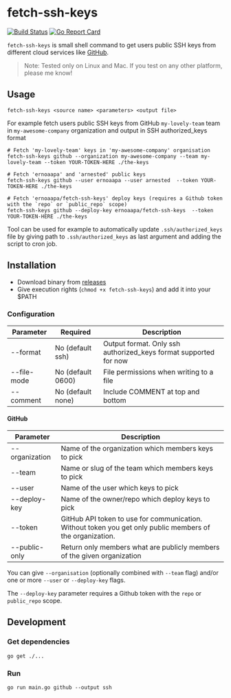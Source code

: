 # fetch-ssh-keys

[![Build Status](https://travis-ci.org/ernoaapa/fetch-ssh-keys.svg?branch=master)](https://travis-ci.org/ernoaapa/fetch-ssh-keys)
[![Go Report Card](https://goreportcard.com/badge/arnested.dk/go/fetch-ssh-keys)](https://goreportcard.com/report/arnested.dk/go/fetch-ssh-keys)

`fetch-ssh-keys` is small shell command to get users public SSH keys from different cloud services like [GitHub](https://github.com).

> Note: Tested only on Linux and Mac. If you test on any other platform, please me know!

## Usage
```shell
fetch-ssh-keys <source name> <parameters> <output file>
```

For example fetch users public SSH keys from GitHub `my-lovely-team` team in `my-awesome-company` organization and output in SSH authorized_keys format
```shell
# Fetch 'my-lovely-team' keys in 'my-awesome-company' organisation
fetch-ssh-keys github --organization my-awesome-company --team my-lovely-team --token YOUR-TOKEN-HERE ./the-keys

# Fetch 'ernoaapa' and 'arnested' public keys
fetch-ssh-keys github --user ernoaapa --user arnested  --token YOUR-TOKEN-HERE ./the-keys

# Fetch 'ernoaapa/fetch-ssh-keys' deploy keys (requires a Github token with the `repo` or `public_repo` scope)
fetch-ssh-keys github --deploy-key ernoaapa/fetch-ssh-keys  --token YOUR-TOKEN-HERE ./the-keys
```

Tool can be used for example to automatically update `.ssh/authorized_keys` file by giving path to `.ssh/authorized_keys` as last argument and adding the script to cron job.

## Installation
- Download binary from [releases](https://arnested.dk/go/fetch-ssh-keys/releases)
- Give execution rights (`chmod +x fetch-ssh-keys`) and add it into your $PATH

### Configuration
| Parameter      | Required          | Description                                                                                               |
|----------------|-------------------|-----------------------------------------------------------------------------------------------------------|
| --format       | No (default ssh)  | Output format. Only ssh authorized_keys format supported for now                                          |
| --file-mode    | No (default 0600) | File permissions when writing to a file                                                                   |
| --comment      | No (default none) | Include COMMENT at top and bottom                                                                         |

#### GitHub
| Parameter      | Description                                                                                               |
|----------------|-----------------------------------------------------------------------------------------------------------|
| --organization | Name of the organization which members keys to pick                                                       |
| --team         | Name or slug of the team which members keys to pick                                                               |
| --user         | Name of the user which keys to pick                                                                       |
| --deploy-key   | Name of the owner/repo which deploy keys to pick                                                          |
| --token        | GitHub API token to use for communication. Without token you get only public members of the organization. |
| --public-only  | Return only members what are publicly members of the given organization                                   |

You can give `--organisation` (optionally combined with `--team` flag) and/or one or more `--user` or `--deploy-key` flags.

The `--deploy-key` parameter requires a Github token with the `repo` or `public_repo` scope.

## Development
### Get dependencies
```shell
go get ./...
```

### Run
```shell
go run main.go github --output ssh
```
